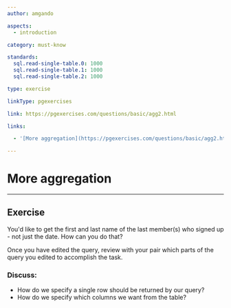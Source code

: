 ```yaml
---
author: amgando

aspects:
  - introduction

category: must-know

standards:
  sql.read-single-table.0: 1000
  sql.read-single-table.1: 1000
  sql.read-single-table.2: 1000

type: exercise

linkType: pgexercises

link: https://pgexercises.com/questions/basic/agg2.html

links:

  - '[More aggregation](https://pgexercises.com/questions/basic/agg2.html){documentation}'

---
```


# More aggregation

---
## Exercise

You'd like to get the first and last name of the last member(s) who signed up - not just the date. How can you do that?

Once you have edited the query, review with your pair which parts of the query you edited to accomplish the task.

### Discuss:
- How do we specify a single row should be returned by our query?
- How do we specify which columns we want from the table?
